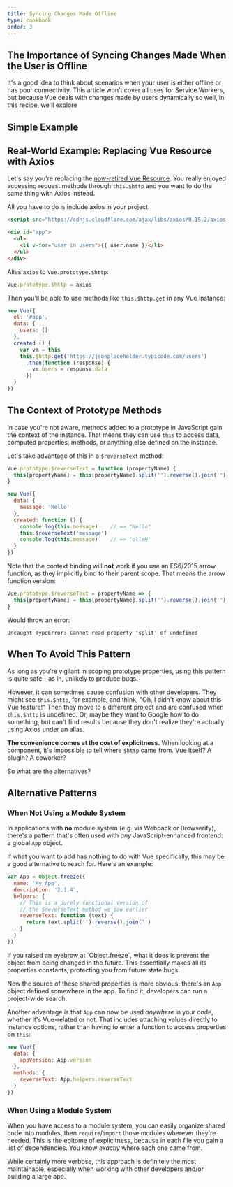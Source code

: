 ```yaml
---
title: Syncing Changes Made Offline
type: cookbook
order: 3
---
```


## The Importance of Syncing Changes Made When the User is Offline

It's a good idea to think about scenarios when your user is either offline or has poor connectivity. This article won't cover all uses for Service Workers, but because Vue deals with changes made by users dynamically so well, in this recipe, we'll explore 

## Simple Example




## Real-World Example: Replacing Vue Resource with Axios

Let's say you're replacing the [now-retired Vue Resource](https://medium.com/the-vue-point/retiring-vue-resource-871a82880af4). You really enjoyed accessing request methods through `this.$http` and you want to do the same thing with Axios instead.

All you have to do is include axios in your project:

``` html
<script src="https://cdnjs.cloudflare.com/ajax/libs/axios/0.15.2/axios.js"></script>

<div id="app">
  <ul>
    <li v-for="user in users">{{ user.name }}</li>
  </ul>
</div>
```

Alias `axios` to `Vue.prototype.$http`:

``` js
Vue.prototype.$http = axios
```

Then you'll be able to use methods like `this.$http.get` in any Vue instance:

``` js
new Vue({
  el: '#app',
  data: {
    users: []
  },
  created () {
    var vm = this
    this.$http.get('https://jsonplaceholder.typicode.com/users')
      .then(function (response) {
        vm.users = response.data
      })
  }
})
```

## The Context of Prototype Methods

In case you're not aware, methods added to a prototype in JavaScript gain the context of the instance. That means they can use `this` to access data, computed properties, methods, or anything else defined on the instance.

Let's take advantage of this in a `$reverseText` method:

``` js
Vue.prototype.$reverseText = function (propertyName) {
  this[propertyName] = this[propertyName].split('').reverse().join('')
}

new Vue({
  data: {
    message: 'Hello'
  },
  created: function () {
    console.log(this.message)    // => "Hello"
    this.$reverseText('message')
    console.log(this.message)    // => "olleH"
  }
})
```

Note that the context binding will __not__ work if you use an ES6/2015 arrow function, as they implicitly bind to their parent scope. That means the arrow function version:

``` js
Vue.prototype.$reverseText = propertyName => {
  this[propertyName] = this[propertyName].split('').reverse().join('')
}
```

Would throw an error:

``` log
Uncaught TypeError: Cannot read property 'split' of undefined
```

## When To Avoid This Pattern

As long as you're vigilant in scoping prototype properties, using this pattern is quite safe - as in, unlikely to produce bugs.

However, it can sometimes cause confusion with other developers. They might see `this.$http`, for example, and think, "Oh, I didn't know about this Vue feature!" Then they move to a different project and are confused when `this.$http` is undefined. Or, maybe they want to Google how to do something, but can't find results because they don't realize they're actually using Axios under an alias.

__The convenience comes at the cost of explicitness.__ When looking at a component, it's impossible to tell where `$http` came from. Vue itself? A plugin? A coworker?

So what are the alternatives?

## Alternative Patterns

### When Not Using a Module System

In applications with __no__ module system (e.g. via Webpack or Browserify), there's a pattern that's often used with _any_ JavaScript-enhanced frontend: a global `App` object.

If what you want to add has nothing to do with Vue specifically, this may be a good alternative to reach for. Here's an example:

``` js
var App = Object.freeze({
  name: 'My App',
  description: '2.1.4',
  helpers: {
    // This is a purely functional version of
    // the $reverseText method we saw earlier
    reverseText: function (text) {
      return text.split('').reverse().join('')
    }
  }
})
```

<p class="tip">If you raised an eyebrow at `Object.freeze`, what it does is prevent the object from being changed in the future. This essentially makes all its properties constants, protecting you from future state bugs.</p>

Now the source of these shared properties is more obvious: there's an `App` object defined somewhere in the app. To find it, developers can run a project-wide search.

Another advantage is that `App` can now be used _anywhere_ in your code, whether it's Vue-related or not. That includes attaching values directly to instance options, rather than having to enter a function to access properties on `this`:

``` js
new Vue({
  data: {
    appVersion: App.version
  },
  methods: {
    reverseText: App.helpers.reverseText
  }
})
```

### When Using a Module System

When you have access to a module system, you can easily organize shared code into modules, then `require`/`import` those modules wherever they're needed. This is the epitome of explicitness, because in each file you gain a list of dependencies. You know _exactly_ where each one came from.

While certainly more verbose, this approach is definitely the most maintainable, especially when working with other developers and/or building a large app.
